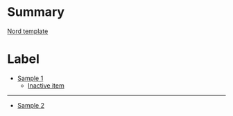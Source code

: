 # Summary

[Nord template](README.md)

# Label
- [Sample 1](./sample-1.md)
  - [Inactive item]()
---
- [Sample 2](./sample-2.md)
